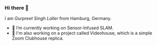 ### Hi there 🦅

I am _Gurpreet Singh Laller_ from Hamburg, Germany.

- 🔭 I’m currently working on Sensor-Infused SLAM.
- 🎥 I'm also working on a project called Videohouse, which is a simple Zoom Clubhouse replica.
